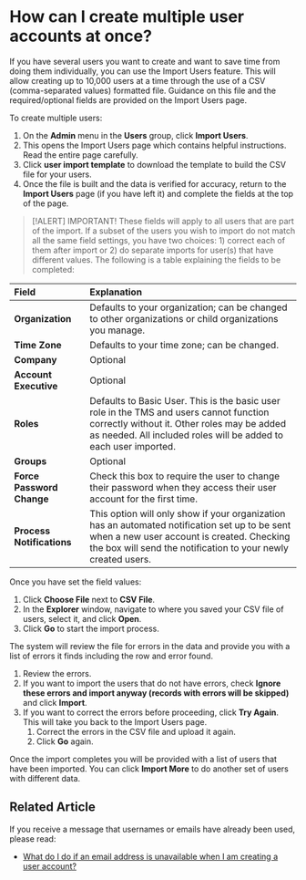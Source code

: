 # How can I create multiple user accounts at once?

If you have several users you want to create and want to save time from doing them individually, you can use the Import Users feature. This will allow creating up to 10,000 users at a time through the use of a CSV (comma-separated values) formatted file. Guidance on this file and the required/optional fields are provided on the Import Users page.  

To create multiple users:
1. On the **Admin** menu in the **Users** group, click **Import Users**. 
1. This opens the Import Users page which contains helpful instructions. Read the entire page carefully.
1. Click **user import template** to download the template to build the CSV file for your users. 
1. Once the file is built and the data is verified for accuracy, return to the **Import Users** page (if you have left it) and complete the fields at the top of the page. 

> [!ALERT] IMPORTANT! These fields will apply to all users that are part of the import. If a subset of the users you wish to import do not match all the same field settings, you have two choices: 1) correct each of them after import or 2) do separate imports for user(s) that have different values. The following is a table explaining the fields to be completed: 

| **Field** | **Explanation** |
|:----- |:----- |
| **Organization** | Defaults to your organization; can be changed to other organizations or child organizations you manage. |
| **Time Zone** | Defaults to your time zone; can be changed. |
| **Company** | Optional |
| **Account Executive** | Optional |
| **Roles** | Defaults to Basic User. This is the basic user role in the TMS and users cannot function correctly without it. Other roles may be added as needed. All included roles will be added to each user imported. |
| **Groups** | Optional |
| **Force Password Change** | Check this box to require the user to change their password when they access their user account for the first time. |
| **Process Notifications** | This option will only show if your organization has an automated notification set up to be sent when a new user account is created. Checking the box will send the notification to your newly created users. |

Once you have set the field values: 
1. Click **Choose File** next to **CSV File**. 
1. In the **Explorer** window, navigate to where you saved your CSV file of users, select it, and click **Open**. 
1. Click **Go** to start the import process. 

The system will review the file for errors in the data and provide you with a list of errors it finds including the row and error found.
1. Review the errors.
1. If you want to import the users that do not have errors, check **Ignore these errors and import anyway (records with errors will be skipped)** and click **Import**.
1. If you want to correct the errors before proceeding, click **Try Again**. This will take you back to the Import Users page.
     1. Correct the errors in the CSV file and upload it again.
     1. Click **Go** again.
     
Once the import completes you will be provided with a list of users that have been imported. You can click **Import More** to do another set of users with different data. 

## Related Article
If you receive a  message that usernames or emails have already been used, please read:

- [What do I do if an email address is unavailable when I am creating a user account?](email-address-unavailable.md)  
